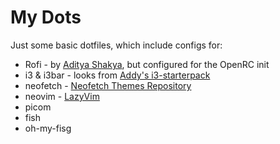 # My Dots

Just some basic dotfiles, which include configs for:
- Rofi - by [Aditya Shakya](https://github.com/adi1090x/rofi), but configured for the OpenRC init 
- i3 & i3bar - looks from [Addy's i3-starterpack](https://github.com/addy-dclxvi/i3-starterpack)
- neofetch - [Neofetch Themes Repository](https://github.com/Chick2D/neofetch-themes)
- neovim - [LazyVim](https://www.lazyvim.org/)
- picom
- fish
- oh-my-fisg

